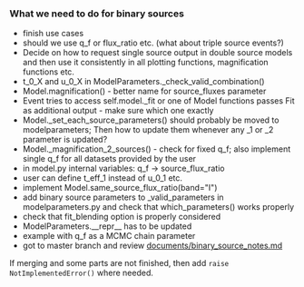 ### What we need to do for binary sources

* finish use cases
* should we use q\_f or flux\_ratio etc. (what about triple source events?)
* Decide on how to request single source output in double source models and then use it consistently in all plotting functions, magnification functions etc.
* t\_0\_X and u\_0\_X in ModelParameters.\_check\_valid\_combination()
* Model.magnification() - better name for source\_fluxes parameter
* Event tries to access self.model.\_fit or one of Model functions passes Fit as additional output - make sure which one exactly
* Model.\_set\_each\_source\_parameters() should probably be moved to modelparameters; Then how to update them whenever any \_1 or \_2 parameter is updated?
* Model.\_magnification\_2\_sources() - check for fixed q\_f; also implement single q\_f for all datasets provided by the user
* in model.py internal variables: q\_f -> source\_flux\_ratio
* user can define t\_eff\_1 instead of u\_0\_1 etc.
* implement Model.same\_source\_flux\_ratio(band="I")
* add binary source parameters to \_valid\_parameters in modelparameters.py and check that which\_parameters() works properly
* check that fit\_blending option is properly considered
* ModelParameters.\_\_repr\_\_ has to be updated
* example with q\_f as a MCMC chain parameter
* got to master branch and review [documents/binary_source_notes.md](https://github.com/rpoleski/MulensModel/blob/master/documents/binary_source_notes.md)

If merging and some parts are not finished, then add ```raise NotImplementedError()``` where needed.

